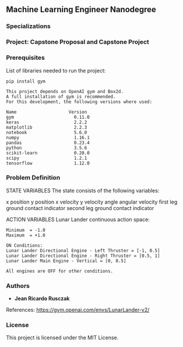 ## Machine Learning Engineer Nanodegree
### Specializations
### Project: Capstone Proposal and Capstone Project

### Prerequisites

List of libraries needed to run the project: 

```
pip install gym

This project depends on OpenAI gym and Box2d.
A full installation of gym is recommended.
For this development, the following versions where used:

Name                    Version                
gym                       0.11.0                   
keras                     2.2.2             
matplotlib                2.2.3            
notebook                  5.6.0                 
numpy                     1.16.1             
pandas                    0.23.4          
python                    3.5.6            
scikit-learn              0.20.0         
scipy                     1.2.1           
tensorflow                1.12.0             

```

### Problem Definition




STATE VARIABLES
The state consists of the following variables:

x  position
y  position
x velocity
y velocity
angle
angular velocity
first leg ground contact indicator
second leg ground contact indicator

ACTION VARIABLES
Lunar Lander continuous action space:
```
Minimum  = -1.0
Maximum  = +1.0

ON Conditions:
Lunar Lander Directional Engine - Left Thruster = [-1, 0.5] 
Lunar Lander Directional Engine - Right Thruster = [0.5, 1]
Lunar Lander Main Engine - Vertical = [0, 0.5]

All engines are OFF for other conditions.

```

### Authors

* **Jean Ricardo Rusczak**

References: https://gym.openai.com/envs/LunarLander-v2/

### License

This project is licensed under the MIT License.
